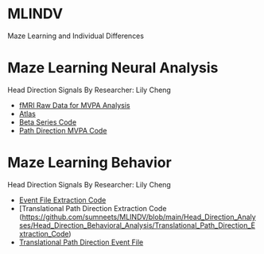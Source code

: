 # MLINDV
Maze Learning and Individual Differences

# Maze Learning Neural Analysis 
Head Direction Signals By Researcher: Lily Cheng
* [fMRI Raw Data for MVPA Analysis](https://github.com/sumneets/MLINDV/blob/main/Neural_Analysis/fMRI)
* [Atlas](https://github.com/sumneets/MLINDV/blob/main/Neural_Analysis/Atlas)
* [Beta Series Code](https://github.com/sumneets/MLINDV/blob/main/Neural_Analysis/Beta_Series_Code)
* [Path Direction MVPA Code](https://github.com/sumneets/MLINDV/blob/main/Neural_Analysis/Path_Direction_MVPA_Code)

# Maze Learning Behavior
Head Direction Signals By Researcher: Lily Cheng
* [Event File Extraction Code](https://github.com/sumneets/MLINDV/blob/main/Head_Direction_Analyses/Head_Direction_Behavioral_Analysis/Event_File_Extraction_Code)
* [Translational Path Direction Extraction Code (https://github.com/sumneets/MLINDV/blob/main/Head_Direction_Analyses/Head_Direction_Behavioral_Analysis/Translational_Path_Direction_Extraction_Code)
* [Translational Path Direction Event File](https://github.com/sumneets/MLINDV/blob/main/Behavior/Translational_Path_Direction_Event_File)
